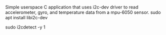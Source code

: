 Simple userspace C application that uses i2c-dev driver to read accelerometer, gyro, and temperature data from a mpu-6050 sensor.
sudo apt install libi2c-dev

sudo i2cdetect -y 1
